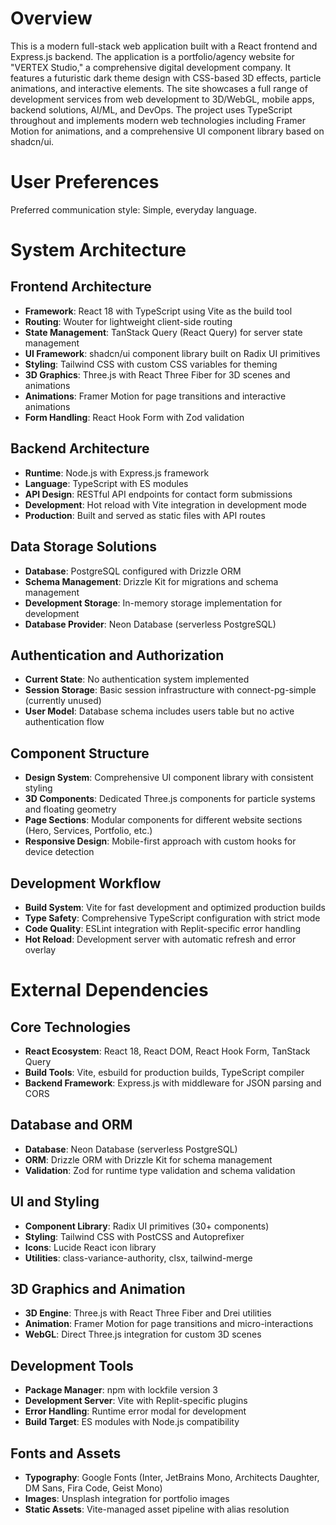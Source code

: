 # Overview

This is a modern full-stack web application built with a React frontend and Express.js backend. The application is a portfolio/agency website for "VERTEX Studio," a comprehensive digital development company. It features a futuristic dark theme design with CSS-based 3D effects, particle animations, and interactive elements. The site showcases a full range of development services from web development to 3D/WebGL, mobile apps, backend solutions, AI/ML, and DevOps. The project uses TypeScript throughout and implements modern web technologies including Framer Motion for animations, and a comprehensive UI component library based on shadcn/ui.

# User Preferences

Preferred communication style: Simple, everyday language.

# System Architecture

## Frontend Architecture
- **Framework**: React 18 with TypeScript using Vite as the build tool
- **Routing**: Wouter for lightweight client-side routing
- **State Management**: TanStack Query (React Query) for server state management
- **UI Framework**: shadcn/ui component library built on Radix UI primitives
- **Styling**: Tailwind CSS with custom CSS variables for theming
- **3D Graphics**: Three.js with React Three Fiber for 3D scenes and animations
- **Animations**: Framer Motion for page transitions and interactive animations
- **Form Handling**: React Hook Form with Zod validation

## Backend Architecture
- **Runtime**: Node.js with Express.js framework
- **Language**: TypeScript with ES modules
- **API Design**: RESTful API endpoints for contact form submissions
- **Development**: Hot reload with Vite integration in development mode
- **Production**: Built and served as static files with API routes

## Data Storage Solutions
- **Database**: PostgreSQL configured with Drizzle ORM
- **Schema Management**: Drizzle Kit for migrations and schema management
- **Development Storage**: In-memory storage implementation for development
- **Database Provider**: Neon Database (serverless PostgreSQL)

## Authentication and Authorization
- **Current State**: No authentication system implemented
- **Session Storage**: Basic session infrastructure with connect-pg-simple (currently unused)
- **User Model**: Database schema includes users table but no active authentication flow

## Component Structure
- **Design System**: Comprehensive UI component library with consistent styling
- **3D Components**: Dedicated Three.js components for particle systems and floating geometry
- **Page Sections**: Modular components for different website sections (Hero, Services, Portfolio, etc.)
- **Responsive Design**: Mobile-first approach with custom hooks for device detection

## Development Workflow
- **Build System**: Vite for fast development and optimized production builds
- **Type Safety**: Comprehensive TypeScript configuration with strict mode
- **Code Quality**: ESLint integration with Replit-specific error handling
- **Hot Reload**: Development server with automatic refresh and error overlay

# External Dependencies

## Core Technologies
- **React Ecosystem**: React 18, React DOM, React Hook Form, TanStack Query
- **Build Tools**: Vite, esbuild for production builds, TypeScript compiler
- **Backend Framework**: Express.js with middleware for JSON parsing and CORS

## Database and ORM
- **Database**: Neon Database (serverless PostgreSQL)
- **ORM**: Drizzle ORM with Drizzle Kit for schema management
- **Validation**: Zod for runtime type validation and schema validation

## UI and Styling
- **Component Library**: Radix UI primitives (30+ components)
- **Styling**: Tailwind CSS with PostCSS and Autoprefixer
- **Icons**: Lucide React icon library
- **Utilities**: class-variance-authority, clsx, tailwind-merge

## 3D Graphics and Animation
- **3D Engine**: Three.js with React Three Fiber and Drei utilities
- **Animation**: Framer Motion for page transitions and micro-interactions
- **WebGL**: Direct Three.js integration for custom 3D scenes

## Development Tools
- **Package Manager**: npm with lockfile version 3
- **Development Server**: Vite with Replit-specific plugins
- **Error Handling**: Runtime error modal for development
- **Build Target**: ES modules with Node.js compatibility

## Fonts and Assets
- **Typography**: Google Fonts (Inter, JetBrains Mono, Architects Daughter, DM Sans, Fira Code, Geist Mono)
- **Images**: Unsplash integration for portfolio images
- **Static Assets**: Vite-managed asset pipeline with alias resolution